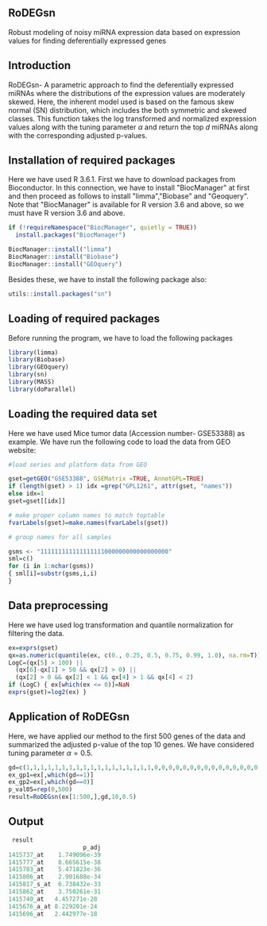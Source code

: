 ## RoDEGsn
Robust modeling of noisy miRNA expression data based on expression values for finding deferentially expressed genes

## Introduction
RoDEGsn- A parametric approach to find the deferentially expressed miRNAs where the distributions of the expression values are moderately skewed. Here, the inherent model used is based on the famous skew normal (SN) distribution, which includes the both symmetric and skewed classes. This function takes the log transformed and normalized expression values along with the tuning parameter $\alpha$ and return the top $d$ miRNAs along with the corresponding adjusted p-values.

## Installation of required packages

Here we have used R 3.6.1. First we have to download packages from Bioconductor. In this connection, we have to install "BiocManager" at first and then proceed as follows to install "limma","Biobase" and "Geoquery". Note that "BiocManager" is available for R version 3.6 and above, so we must have R version 3.6 and above.

```r
if (!requireNamespace("BiocManager", quietly = TRUE))
  install.packages("BiocManager")

BiocManager::install("limma")
BiocManager::install("Biobase")
BiocManager::install("GEOquery")
```
Besides these, we have to install the following package also:
```r
utils::install.packages("sn")
```

## Loading of required packages
Before running the program, we have to load the following packages
```r
library(limma)
library(Biobase)
library(GEOquery)
library(sn)
library(MASS)
library(doParallel)
```

## Loading the required data set

Here we have used Mice tumor data (Accession number- GSE53388) as example. We have run the following code to load the data from GEO website:

```r
#load series and platform data from GEO

gset=getGEO("GSE53388", GSEMatrix =TRUE, AnnotGPL=TRUE)
if (length(gset) > 1) idx =grep("GPL1261", attr(gset, "names")) 
else idx=1
gset=gset[[idx]]

# make proper column names to match toptable 
fvarLabels(gset)=make.names(fvarLabels(gset))

# group names for all samples

gsms <- "111111111111111111000000000000000000"
sml=c()
for (i in 1:nchar(gsms)) 
{ sml[i]=substr(gsms,i,i) 
}
```

## Data preprocessing
Here we have used log transformation and quantile normalization for filtering the data.
```r
ex=exprs(gset)
qx=as.numeric(quantile(ex, c(0., 0.25, 0.5, 0.75, 0.99, 1.0), na.rm=T))
LogC=(qx[5] > 100) ||
  (qx[6]-qx[1] > 50 && qx[2] > 0) ||
  (qx[2] > 0 && qx[2] < 1 && qx[4] > 1 && qx[4] < 2)
if (LogC) { ex[which(ex <= 0)]=NaN
exprs(gset)=log2(ex) }

```
## Application of RoDEGsn
Here, we have applied our method to the first 500 genes of the data and summarized the adjusted p-value of the top 10 genes. We have considered tuning parameter $\alpha=0.5$. 

```r
gd=c(1,1,1,1,1,1,1,1,1,1,1,1,1,1,1,1,1,1,0,0,0,0,0,0,0,0,0,0,0,0,0,0,0,0,0,0)
ex_gp1=ex[,which(gd==1)]
ex_gp2=ex[,which(gd==0)]
p_val05=rep(0,500)
result=RoDEGsn(ex[1:500,],gd,10,0.5)
```
## Output
```r
 result
                     p_adj
1415737_at    1.749096e-39
1415777_at    8.665615e-38
1415783_at    5.471823e-36
1415806_at    2.901688e-34
1415817_s_at  6.738432e-33
1415862_at    3.750261e-31
1415740_at   4.457271e-28
1415676_a_at 8.229201e-24
1415696_at   2.442977e-18
```
